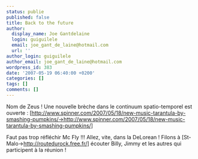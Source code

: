 ```yaml
---
status: publie
published: false
title: Back to the future
author:
  display_name: Joe Gantdelaine
  login: guiguilele
  email: joe_gant_de_laine@hotmail.com
  url: ''
author_login: guiguilele
author_email: joe_gant_de_laine@hotmail.com
wordpress_id: 383
date: '2007-05-19 06:40:00 +0200'
categories: []
tags: []
comments: []
---
```

Nom de Zeus ! Une nouvelle brèche dans le continuum spatio-temporel est ouverte :
[http://www.spinner.com/2007/05/18/new-music-tarantula-by-smashing-pumpkins/->http://www.spinner.com/2007/05/18/new-music-tarantula-by-smashing-pumpkins/]

Faut pas trop réfléchir Mc Fly !!! Allez, vite, dans la DeLorean ! Filons à [St-Malo->http://routedurock.free.fr/] écouter Billy, Jimmy et les autres qui participent à la réunion !
